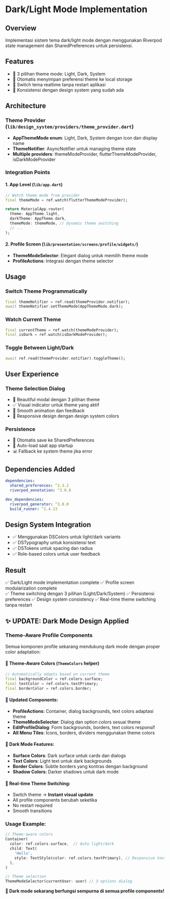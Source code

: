 # Dark/Light Mode Implementation

## Overview

Implementasi sistem tema dark/light mode dengan menggunakan Riverpod state management dan SharedPreferences untuk persistensi.

## Features

- 🌟 3 pilihan theme mode: Light, Dark, System
- 💾 Otomatis menyimpan preferensi theme ke local storage
- 🎯 Switch tema realtime tanpa restart aplikasi
- 🎨 Konsistensi dengan design system yang sudah ada

## Architecture

### Theme Provider (`lib/design_system/providers/theme_provider.dart`)

- **AppThemeMode enum**: Light, Dark, System dengan icon dan display name
- **ThemeNotifier**: AsyncNotifier untuk managing theme state
- **Multiple providers**: themeModeProvider, flutterThemeModeProvider, isDarkModeProvider

### Integration Points

#### 1. App Level (`lib/app.dart`)

```dart
// Watch theme mode from provider
final themeMode = ref.watch(flutterThemeModeProvider);

return MaterialApp.router(
  theme: AppTheme.light,
  darkTheme: AppTheme.dark,
  themeMode: themeMode, // Dynamic theme switching
  // ...
);
```

#### 2. Profile Screen (`lib/presentation/screens/profile/widgets/`)

- **ThemeModeSelector**: Elegant dialog untuk memilih theme mode
- **ProfileActions**: Integrasi dengan theme selector

## Usage

### Switch Theme Programmatically

```dart
final themeNotifier = ref.read(themeProvider.notifier);
await themeNotifier.setThemeMode(AppThemeMode.dark);
```

### Watch Current Theme

```dart
final currentTheme = ref.watch(themeModeProvider);
final isDark = ref.watch(isDarkModeProvider);
```

### Toggle Between Light/Dark

```dart
await ref.read(themeProvider.notifier).toggleTheme();
```

## User Experience

### Theme Selection Dialog

- 🎨 Beautiful modal dengan 3 pilihan theme
- ✅ Visual indicator untuk theme yang aktif
- 💫 Smooth animation dan feedback
- 📱 Responsive design dengan design system colors

### Persistence

- 💾 Otomatis save ke SharedPreferences
- 🔄 Auto-load saat app startup
- 📊 Fallback ke system theme jika error

## Dependencies Added

```yaml
dependencies:
  shared_preferences: ^2.3.2
  riverpod_annotation: ^3.0.0

dev_dependencies:
  riverpod_generator: ^3.0.0
  build_runner: ^2.4.13
```

## Design System Integration

- ✅ Menggunakan DSColors untuk light/dark variants
- ✅ DSTypography untuk konsistensi text
- ✅ DSTokens untuk spacing dan radius
- ✅ Role-based colors untuk user feedback

## Result

✅ Dark/Light mode implementation complete
✅ Profile screen modularization complete  
✅ Theme switching dengan 3 pilihan (Light/Dark/System)
✅ Persistensi preferences
✅ Design system consistency
✅ Real-time theme switching tanpa restart

## ✨ UPDATE: Dark Mode Design Applied

### Theme-Aware Profile Components

Semua komponen profile sekarang mendukung dark mode dengan proper color adaptation:

#### 🎨 **Theme-Aware Colors (`ThemeColors` helper)**

```dart
// Automatically adapts based on current theme
final backgroundColor = ref.colors.surface;
final textColor = ref.colors.textPrimary;
final borderColor = ref.colors.border;
```

#### 📱 **Updated Components:**

- **ProfileActions**: Container, dialog backgrounds, text colors adaptasi theme
- **ThemeModeSelector**: Dialog dan option colors sesuai theme
- **EditProfileDialog**: Form backgrounds, borders, text colors responsif
- **All Menu Tiles**: Icons, borders, dividers menggunakan theme colors

#### 🌙 **Dark Mode Features:**

- **Surface Colors**: Dark surface untuk cards dan dialogs
- **Text Colors**: Light text untuk dark backgrounds
- **Border Colors**: Subtle borders yang kontras dengan background
- **Shadow Colors**: Darker shadows untuk dark mode

#### 🔄 **Real-time Theme Switching:**

- Switch theme → **Instant visual update**
- All profile components berubah seketika
- No restart required
- Smooth transitions

### Usage Example:

```dart
// Theme-aware colors
Container(
  color: ref.colors.surface,  // Auto light/dark
  child: Text(
    'Hello',
    style: TextStyle(color: ref.colors.textPrimary), // Responsive text
  ),
)

// Theme selection
ThemeModeSelector(currentUser: user) // 3 options dialog
```

**🎉 Dark mode sekarang berfungsi sempurna di semua profile components!**
